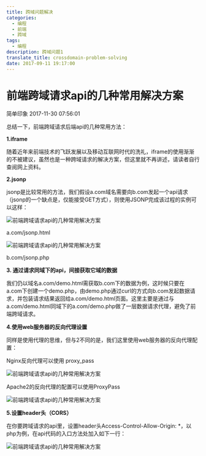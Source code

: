 ```yaml
---
title: 跨域问题解决
categories:
  - 编程
  - 前端
  - 跨域
tags:
  - 编程
description: 跨域问题1
translate_title: crossdomain-problem-solving
date: 2017-09-11 19:17:00
---
```



# 前端跨域请求api的几种常用解决方案

简单印象 2017-11-30 07:56:01

总结一下，前端跨域请求后端api的几种常用方法：

**1.iframe**

随着近年来前端技术的飞跃发展以及移动互联网时代的洗礼，iframe的使用渐渐的不被建议，虽然也是一种跨域请求的解决方案，但这里就不再讲述，请读者自行查阅网上资料。

**2.jsonp**

jsonp是比较常用的方法，我们假设a.com域名需要向b.com发起一个api请求（jsonp的一个缺点是，仅能接受GET方式），则使用JSONP完成该过程的实例可以这样：

![前端跨域请求api的几种常用解决方案](http://p9.pstatp.com/large/471a0003f97186e22f1a)

a.com/jsonp.html

![前端跨域请求api的几种常用解决方案](http://p1.pstatp.com/large/471d0000e892d47be493)

b.com/jsonp.php

**3. 通过请求同域下的api，间接获取它域的数据**

我们仍以域名a.com/demo.html需获取b.com下的数据为例，这时候只要在a.com下创建一个demo.php，由demo.php通过curl的方式向b.com发起数据请求，并包装请求结果返回给a.com/demo.html页面。这里主要是通过与a.com/demo.html同域下的a.com/demo.php做了一层数据请求代理，避免了前端跨域请求。

**4.使用web服务器的反向代理设置**

同样是使用代理的思维，但与2不同的是，我们这里使用web服务器的反向代理配置：

Nginx反向代理可以使用 proxy_pass

![前端跨域请求api的几种常用解决方案](http://p3.pstatp.com/large/471c0000f29ef3c942b5)

Apache2的反向代理的配置可以使用ProxyPass

![前端跨域请求api的几种常用解决方案](http://p3.pstatp.com/large/471d0000ec0cdcd89c79)

**5.设置header头（CORS）**

在你要跨域请求的api里，设置header头Access-Control-Allow-Origin: *，以php为例，在api代码的入口方法处加入如下一行：

![前端跨域请求api的几种常用解决方案](http://p9.pstatp.com/large/471d0000ecfccdb33597)